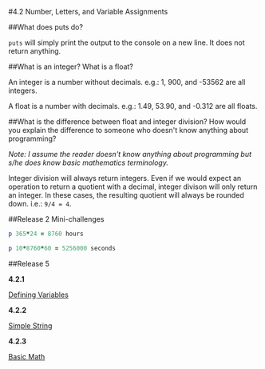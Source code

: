 #4.2 Number, Letters, and Variable Assignments

##What does puts do?

<code>puts</code> will simply print the output to the console on a new line. It does not return anything.

##What is an integer? What is a float?

An integer is a number without decimals. e.g.: 1, 900, and -53562 are all integers.

A float is a number with decimals. e.g.: 1.49, 53.90, and -0.312 are all floats.


##What is the difference between float and integer division? How would you explain the difference to someone who doesn't know anything about programming?

*Note: I assume the reader doesn't know anything about programming but s/he does know basic mathematics terminology.*

Integer division will always return integers. Even if we would expect an operation to return a quotient with a decimal, integer divison will only return an integer. In these cases, the resulting quotient will always be rounded down. i.e.: <code>9/4 = 4</code>.


##Release 2 Mini-challenges

```ruby
p 365*24 = 8760 hours

p 10*8760*60 = 5256000 seconds
```

##Release 5

**4.2.1**

[Defining Variables](https://github.com/sheamunion/phase-0/blob/master/week-4/defining-variables.rb)

**4.2.2**

[Simple String](https://github.com/sheamunion/phase-0/blob/master/week-4/simple-string.rb)

**4.2.3**

[Basic Math](https://github.com/sheamunion/phase-0/blob/master/week-4/basic-math.rb)